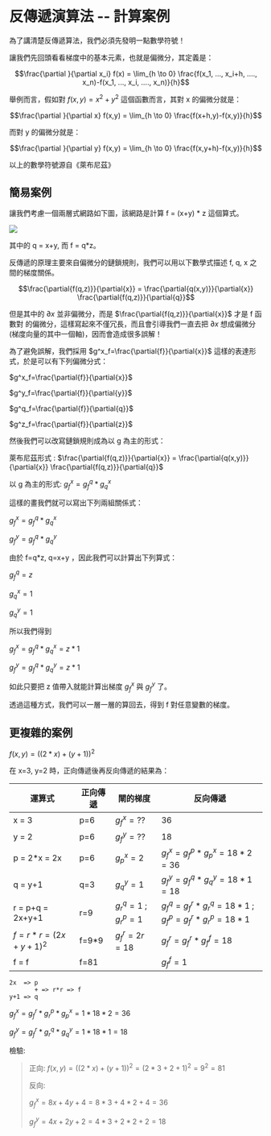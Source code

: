 # 反傳遞演算法 -- 計算案例

為了講清楚反傳遞算法，我們必須先發明一點數學符號！

讓我們先回頭看看梯度中的基本元素，也就是偏微分，其定義是：

$$\frac{\partial }{\partial x_i} f(x) = \lim_{h \to 0} \frac{f(x_1, ..., x_i+h, ...., x_n)-f(x_1, ..., x_i, ...., x_n)}{h}$$

舉例而言，假如對 $f(x,y) = x^2+y^2$  這個函數而言，其對 x 的偏微分就是：

$$\frac{\partial }{\partial x} f(x,y) = \lim_{h \to 0} \frac{f(x+h,y)-f(x,y)}{h}$$

而對 y 的偏微分就是：

$$\frac{\partial }{\partial y} f(x,y) = \lim_{h \to 0} \frac{f(x,y+h)-f(x,y)}{h}$$

以上的數學符號源自《萊布尼茲》

## 簡易案例

讓我們考慮一個兩層式網路如下圖，該網路是計算 f = (x+y) * z 這個算式。

![](https://cccbook.github.io/aijs/docs/img/gateNet.png)

其中的 q = x+y, 而 f = q*z。

反傳遞的原理主要來自偏微分的鏈鎖規則，我們可以用以下數學式描述 f, q, x 之間的梯度關係。

$$\frac{\partial{f(q,z)}}{\partial{x}} = \frac{\partial{q(x,y)}}{\partial{x}} \frac{\partial{f(q,z)}}{\partial{q}}$$

但是其中的 ${\partial{x}}$ 並非偏微分，而是 $\frac{\partial{f(q,z)}}{\partial{x}}$ 才是 f 函數對 的偏微分，這樣寫起來不僅冗長，而且會引導我們一直去把 ${\partial{x}}$ 想成偏微分 (梯度向量的其中一個軸)，因而會造成很多誤解！

為了避免誤解，我們採用 $g^x_f=\frac{\partial{f}}{\partial{x}}$ 這樣的表達形式，於是可以有下列偏微分式：

$g^x_f=\frac{\partial{f}}{\partial{x}}$ 

$g^y_f=\frac{\partial{f}}{\partial{y}}$ 

$g^q_f=\frac{\partial{f}}{\partial{q}}$ 

$g^z_f=\frac{\partial{f}}{\partial{z}}$ 

然後我們可以改寫鏈鎖規則成為以 g 為主的形式：

萊布尼茲形式 : $\frac{\partial{f(q,z)}}{\partial{x}} = \frac{\partial{q(x,y)}}{\partial{x}} \frac{\partial{f(q,z)}}{\partial{q}}$

以 g 為主的形式:  $g^x_f = g^q_f * g^x_q$ 

這樣的畫我們就可以寫出下列兩組關係式：

$g^x_f = g^q_f * g^x_q$ 

$g^y_f = g^q_f * g^y_q$ 

由於 f=q*z, q=x+y ，因此我們可以計算出下列算式：

$g^q_f = z$

$g^x_q = 1$

$g^y_q = 1$

所以我們得到


$g^x_f = g^q_f * g^x_q = z * 1$ 

$g^y_f = g^q_f * g^y_q = z * 1$ 


如此只要把 z 值帶入就能計算出梯度 $g^x_f$ 與  $g^y_f$ 了。 


透過這種方式，我們可以一層一層的算回去，得到 f 對任意變數的梯度。

## 更複雜的案例


$f(x,y) = ((2*x)+(y+1))^2$

在 x=3, y=2 時，正向傳遞後再反向傳遞的結果為：

運算式               | 正向傳遞  |  閘的梯度                     | 反向傳遞
---------------------|----------|------------------------------|------------
x = 3                | p=6      | $g^x_f = ??$                 | 36
y = 2                | p=6      | $g^y_f = ??$                 | 18
p = 2*x = 2x         | p=6      | $g^x_p = 2$                  | $g^x_f = g^p_f*g^x_p=18*2=36$
q = y+1              | q=3      | $g^y_q = 1$                  | $g^y_f = g^q_f*g^y_q=18*1=18$
r = p+q = 2x+y+1     | r=9      | $g^q_r = 1$ ; $g^p_r = 1$    | $g^q_f = g^r_f*g^q_r=18*1$ ;  $g^p_f=g^r_f*g^p_r=18*1$
$f = r*r = (2x+y+1)^2$ | f=9*9    | $g^r_f = 2r=18$              | $g^r_f = g^r_f*g^f_f=18$
f = f                | f=81     |                              | $g^f_f = 1$


```
2x  => p
       + => r*r => f
y+1 => q
```

$g^x_f = g^r_f * g^p_r * g^x_p = 1*18*2=36$

$g^y_f = g^r_f * g^q_r * g^y_q = 1*18*1=18$


檢驗: 

> 正向: $f(x,y) = ((2*x)+(y+1))^2 = (2*3+2+1)^2 = 9^2 = 81$
> 
> 反向:
> 
> $g^x_f = 8x + 4y + 4 = 8*3 + 4*2 + 4 = 36$
> 
> $g^y_f = 4x + 2y + 2 = 4*3 + 2*2 + 2 = 18$

